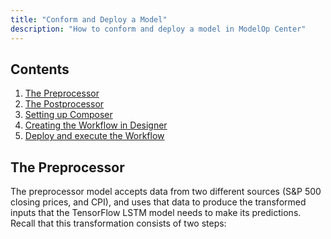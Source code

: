 ```yaml
---
title: "Conform and Deploy a Model"
description: "How to conform and deploy a model in ModelOp Center"
---
```



## Contents

1. [The Preprocessor](#the-preprocessor)
2. [The Postprocessor](#the-postprocessor)
3. [Setting up Composer](#setting-up-composer)
4. [Creating the Workflow in Designer](#creating-the-workflow-in-designer)
5. [Deploy and execute the Workflow](#deploy-and-execute-the-workflow)

## The Preprocessor

The preprocessor model accepts data from two different sources (S&P 500 closing
prices, and CPI), and uses that data to produce the transformed inputs that the
TensorFlow LSTM model needs to make its predictions. Recall that this transformation
consists of two steps: